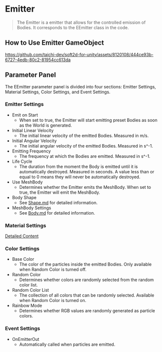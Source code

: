 # Emitter

> The Emitter is a emitter that allows for the controlled emission of Bodies. It corresponds to the EEmitter class in the code.

## How to Use Emitter GameObject

https://github.com/taichi-dev/soft2d-for-unity/assets/8120108/444ce93b-6727-4edb-80c2-81954cc613da

## Parameter Panel

The EEmitter parameter panel is divided into four sections: Emitter Settings, Material Settings, Color Settings, and Event Settings.

### Emitter Settings

- Emit on Start
  - When set to true, the Emitter will start emitting preset Bodies as soon as the World is generated.
- Initial Linear Velocity
  - The initial linear velocity of the emitted Bodies. Measured in m/s.
- Initial Angular Velocity
  - The initial angular velocity of the emitted Bodies. Measured in s^-1.
- Emitting Frequency
  - The frequency at which the Bodies are emitted. Measured in s^-1.
- Life Cycle
  - The duration from the moment the Body is emitted until it is automatically destroyed. Measured in seconds. A value less than or equal to 0 means they will never be automatically destroyed.
- Use MeshBody
  - Determines whether the Emitter emits the MeshBody. When set to true, the Emitter will emit the MeshBody.
- Body Shape
  - See [Shape.md](../Concepts/Shape.md) for detailed information.
- MeshBody Settings
  - See [Body.md](Body.md) for detailed information.

### Material Settings

[Detailed Content](../Concepts/Material.md)

### Color Settings

- Base Color
  - The color of the particles inside the emitted Bodies. Only available when Random Color is turned off.
- Random Color
  - Determines whether colors are randomly selected from the random color list.
- Random Color List
  - The collection of all colors that can be randomly selected. Available when Random Color is turned on.
- Rainbow Mode
  - Determines whether RGB values are randomly generated as particle colors.

### Event Settings

- OnEmitterOut
  - Automatically called when particles are emitted.
